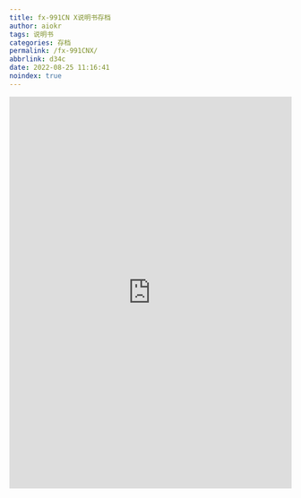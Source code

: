 ```yaml
---
title: fx-991CN X说明书存档
author: aiokr
tags: 说明书
categories: 存档
permalink: /fx-991CNX/
abbrlink: d34c
date: 2022-08-25 11:16:41
noindex: true
---
```

<embed src="https://imgur.lzmun.com/documents/fx-991CN_X_B_CN.pdf" type="application/pdf" width="100%" height="700"/>